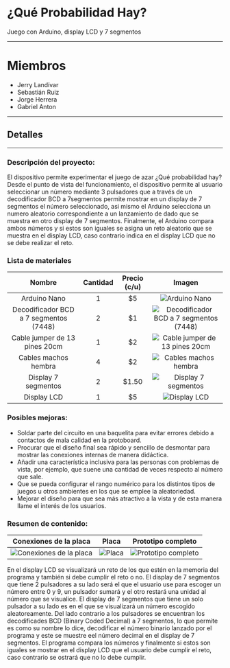 # ¿Qué Probabilidad Hay?
Juego con Arduino, display LCD y 7 segmentos

------------
# Miembros
- Jerry Landívar
- Sebastián Ruiz
- Jorge Herrera
- Gabriel Anton

------------

## Detalles

------------

### Descripción del proyecto:
El dispositivo permite experimentar el juego de azar ¿Qué probabilidad hay? Desde el punto de vista del funcionamiento, el dispositivo permite al usuario seleccionar un número mediante 3 pulsadores que a través de un decodificador BCD a 7segmentos permite mostrar en un display de 7 segmentos el número seleccionado, asi mismo el Arduino selecciona un numero aleatorio correspondiente a un lanzamiento de dado que se muestra en otro display de 7 segmentos. Finalmente, el Arduino compara ambos números y si estos son iguales se asigna un reto aleatorio que se muestra en el display LCD, caso contrario indica en el display LCD que no se debe realizar el reto.

### Lista de materiales

| Nombre            | Cantidad    | Precio (c/u) | Imagen|
|:-------------------:|:-------------:|:---------------:|:--------------:|
| Arduino Nano   | 1   | $5             | ![Arduino Nano](https://340ebb34-0a2d-4f84-89c1-df7c55751e77.id.repl.co/imgPartes/Arduino%20Nano.png "Arduino Nano")         |
| Decodificador BCD a 7 segmentos (7448)         | 2       | $1             | ![Decodificador BCD a 7 segmentos (7448)](https://340ebb34-0a2d-4f84-89c1-df7c55751e77.id.repl.co/imgPartes/Decodificador%20BCD%20a%207%20segmentos.png "Decodificador BCD a 7 segmentos (7448)")        |
| Cable jumper de 13 pines 20cm | 1 | $2            | ![Cable jumper de 13 pines 20cm](https://340ebb34-0a2d-4f84-89c1-df7c55751e77.id.repl.co/imgPartes/Cable%20jumper%20de%2013%20pines%2020%20cm.png "Cable jumper de 13 pines 20cm")        |
| Cables machos hembra          | 4  | $2             | ![Cables machos hembra](https://340ebb34-0a2d-4f84-89c1-df7c55751e77.id.repl.co/imgPartes/Cables%20machos%20hembra.png "Cables machos hembra")            |
| Display 7 segmentos          | 2  | $1.50             | ![Display 7 segmentos](https://340ebb34-0a2d-4f84-89c1-df7c55751e77.id.repl.co/imgPartes/Display%207%20segmentos.png "Display 7 segmentos")            |
| Display LCD          | 1  | $5             |  ![Display LCD](https://340ebb34-0a2d-4f84-89c1-df7c55751e77.id.repl.co/imgPartes/Display%20LCD.png "Display LCD")           |

### Posibles mejoras:
- Soldar parte del circuito en una baquelita para evitar errores debido a contactos de mala calidad en la protoboard.
- Procurar que el diseño final sea rápido y sencillo de desmontar para mostrar las conexiones internas de manera didáctica.
- Añadir una característica inclusiva para las personas con problemas de vista, por ejemplo, que suene una cantidad de veces respecto al número que sale.
- Que se pueda configurar el rango numérico para los distintos tipos de juegos u otros ambientes en los que se emplee la aleatoriedad.
- Mejorar el diseño para que sea más atractivo a la vista y de esta manera llame el interés de los usuarios.

### Resumen de contenido:

| Conexiones de la placa  | Placa  | Prototipo completo  |
| :------------: | :------------: | :------------: |
| ![Conexiones de la placa](https://imagenes-que-probabilidad-hay.jorgeshn28.repl.co/imgCircuito/Conexiones%20de%20la%20placa.jpg "Conexiones de la placa")  | ![Placa](https://imagenes-que-probabilidad-hay.jorgeshn28.repl.co/imgCircuito/Placa.jpg "Placa")  | ![Prototipo completo](https://imagenes-que-probabilidad-hay.jorgeshn28.repl.co/imgCircuito/Prototipo%20completo.jpg "Prototipo completo")  |

En el display LCD se visualizará un reto de los que estén en la memoria del programa y también si debe cumplir el reto o no.
El display de 7 segmentos que tiene 2 pulsadores a su lado será el que el usuario use para escoger un número entre 0 y 9, un pulsador sumará y el otro restará una unidad al número que se visualice.
El display de 7 segmentos que tiene un solo pulsador a su lado es en el que se visualizará un número escogido aleatoreamente.
Del lado contrario a los pulsadores se encuentran los decodificades BCD (Binary Coded Decimal) a 7 segmentos, lo que permite es como su nombre lo dice, decodificar el número binario lanzado por el programa y este se muestre eel número decimal en el display de 7 segmentos.
El programa compara los números y finalmente si estos son iguales se mostrar en el display LCD que el usuario debe cumplir el reto, caso contrario se ostrará que no lo debe cumplir.